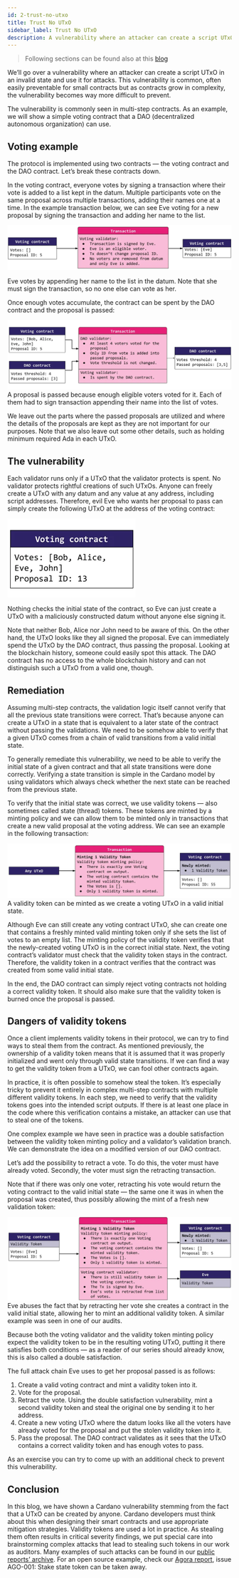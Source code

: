 ```yaml
---
id: 2-trust-no-utxo
title: Trust No UTxO
sidebar_label: Trust No UTxO
description: A vulnerability where an attacker can create a script UTxO in an invalid state and use it for attacks. This vulnerability is common in multi-step contracts and becomes more difficult to prevent as contracts grow in complexity.
---
```


> Following sections can be found also at this [blog](https://medium.com/@invariant0/cardano-vulnerabilities-3-trust-no-utxo-b252650ac2b9)

We’ll go over a vulnerability where an attacker can create a script UTxO in an invalid state and use it for attacks. This vulnerability is common, often easily preventable for small contracts but as contracts grow in complexity, the vulnerability becomes way more difficult to prevent.

The vulnerability is commonly seen in multi-step contracts. As an example, we will show a simple voting contract that a DAO (decentralized autonomous organization) can use.

## Voting example

The protocol is implemented using two contracts — the voting contract and the DAO contract. Let’s break these contracts down.

In the voting contract, everyone votes by signing a transaction where their vote is added to a list kept in the datum. Multiple participants vote on the same proposal across multiple transactions, adding their names one at a time. In the example transaction below, we can see Eve voting for a new proposal by signing the transaction and adding her name to the list.

![TNU-1](./img/tnu-1.png)

Eve votes by appending her name to the list in the datum. Note that she must sign the transaction, so no one else can vote as her.

Once enough votes accumulate, the contract can be spent by the DAO contract and the proposal is passed:

![TNU-2](./img/tnu-2.png)
A proposal is passed because enough eligible voters voted for it. Each of them had to sign transaction appending their name into the list of votes.

We leave out the parts where the passed proposals are utilized and where the details of the proposals are kept as they are not important for our purposes. Note that we also leave out some other details, such as holding minimum required Ada in each UTxO.

## The vulnerability

Each validator runs only if a UTxO that the validator protects is spent. No validator protects rightful creations of such UTxOs. Anyone can freely create a UTxO with any datum and any value at any address, including script addresses. Therefore, evil Eve who wants her proposal to pass can simply create the following UTxO at the address of the voting contract:

![TNU-3](./img/tnu-3.png)

Nothing checks the initial state of the contract, so Eve can just create a UTxO with a maliciously constructed datum without anyone else signing it.

Note that neither Bob, Alice nor John need to be aware of this. On the other hand, the UTxO looks like they all signed the proposal. Eve can immediately spend the UTxO by the DAO contract, thus passing the proposal. Looking at the blockchain history, someone could easily spot this attack. The DAO contract has no access to the whole blockchain history and can not distinguish such a UTxO from a valid one, though.

## Remediation

Assuming multi-step contracts, the validation logic itself cannot verify that all the previous state transitions were correct. That’s because anyone can create a UTxO in a state that is equivalent to a later state of the contract without passing the validations. We need to be somehow able to verify that a given UTxO comes from a chain of valid transitions from a valid initial state.

To generally remediate this vulnerability, we need to be able to verify the initial state of a given contract and that all state transitions were done correctly. Verifying a state transition is simple in the Cardano model by using validators which always check whether the next state can be reached from the previous state.

To verify that the initial state was correct, we use validity tokens — also sometimes called state (thread) tokens. These tokens are minted by a minting policy and we can allow them to be minted only in transactions that create a new valid proposal at the voting address. We can see an example in the following transaction:

![TNU-4](./img/tnu-4.png)
A validity token can be minted as we create a voting UTxO in a valid initial state.

Although Eve can still create any voting contract UTxO, she can create one that contains a freshly minted valid minting token only if she sets the list of votes to an empty list. The minting policy of the validity token verifies that the newly-created voting UTxO is in the correct initial state. Next, the voting contract’s validator must check that the validity token stays in the contract. Therefore, the validity token in a contract verifies that the contract was created from some valid initial state.

In the end, the DAO contract can simply reject voting contracts not holding a correct validity token. It should also make sure that the validity token is burned once the proposal is passed.

## Dangers of validity tokens

Once a client implements validity tokens in their protocol, we can try to find ways to steal them from the contract. As mentioned previously, the ownership of a validity token means that it is assumed that it was properly initialized and went only through valid state transitions. If we can find a way to get the validity token from a UTxO, we can fool other contracts again.

In practice, it is often possible to somehow steal the token. It’s especially tricky to prevent it entirely in complex multi-step contracts with multiple different validity tokens. In each step, we need to verify that the validity tokens goes into the intended script outputs. If there is at least one place in the code where this verification contains a mistake, an attacker can use that to steal one of the tokens.

One complex example we have seen in practice was a double satisfaction between the validity token minting policy and a validator’s validation branch. We can demonstrate the idea on a modified version of our DAO contract.

Let’s add the possibility to retract a vote. To do this, the voter must have already voted. Secondly, the voter must sign the retracting transaction.

Note that if there was only one voter, retracting his vote would return the voting contract to the valid initial state — the same one it was in when the proposal was created, thus possibly allowing the mint of a fresh new validation token:

![TNU-5](./img/tnu-5.png)
Eve abuses the fact that by retracting her vote she creates a contract in the valid initial state, allowing her to mint an additional validity token. A similar example was seen in one of our audits.

Because both the voting validator and the validity token minting policy expect the validity token to be in the resulting voting UTxO, putting it there satisfies both conditions — as a reader of our series should already know, this is also called a double satisfaction.

The full attack chain Eve uses to get her proposal passed is as follows:

1) Create a valid voting contract and mint a validity token into it.
2) Vote for the proposal.
3) Retract the vote. Using the double satisfaction vulnerability, mint a second validity token and steal the original one by sending it to her address.
4) Create a new voting UTxO where the datum looks like all the voters have already voted for the proposal and put the stolen validity token into it.
5) Pass the proposal. The DAO contract validates as it sees that the UTxO contains a correct validity token and has enough votes to pass.

As an exercise you can try to come up with an additional check to prevent this vulnerability.

## Conclusion

In this blog, we have shown a Cardano vulnerability stemming from the fact that a UTxO can be created by anyone. Cardano developers must think about this when designing their smart contracts and use appropriate mitigation strategies. Validity tokens are used a lot in practice. As stealing them often results in critical severity findings, we put special care into brainstorming complex attacks that lead to stealing such tokens in our work as auditors. Many examples of such attacks can be found in our [public reports’ archive](https://github.com/vacuumlabs/audits). For an open source example, check our [Agora report](https://github.com/vacuumlabs/audits/blob/master/reports/liqwid-agora-v1.pdf), issue AGO-001: Stake state token can be taken away.
